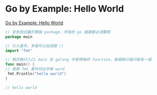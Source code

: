 # Go by Example: Hello World

[Go by Example: Hello World](https://gobyexample.com/hello-world)

```go
// 宣告程式屬於哪個 package，所有的 go 檔案都必須聲明
package main

// 引入套件，多個可以加括號 ()
import "fmt"

// 程式執行入口，main 在 golang 中是特殊的 function，每個執行檔只能有一個
func main() {
// 使用 fmt 套件印出字串 word
 fmt.Println("hello world")
}

// hello world
```
